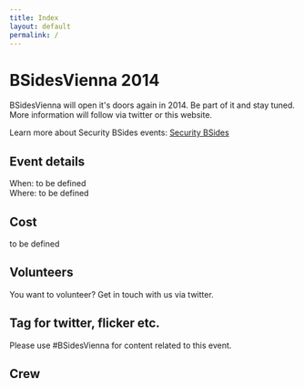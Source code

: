 ```yaml
---
title: Index
layout: default
permalink: /
---
```

<h1>BSidesVienna 2014</h1>
BSidesVienna will open it's doors again in 2014. Be part of it and stay tuned.<br>
More information will follow via twitter or this website.

Learn more about Security BSides events: <a href="http://www.securitybsides.com/">Security BSides</a>

<h2> Event details </h2>
When: to be defined<br>
Where: to be defined

<h2> Cost </h2>
to be defined

<h2> Volunteers </h2>
You want to volunteer? Get in touch with us via twitter.

<h2> Tag for twitter, flicker etc. </h2>
Please use #BSidesVienna for content related to this event.

<h2> Crew </h2>

